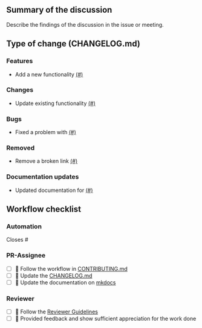 ## Summary of the discussion

Describe the findings of the discussion in the issue or meeting.

## Type of change (CHANGELOG.md)

### Features
- Add a new functionality [(#)](https://github.com/OpenEnergyPlatform/oeplatform/pull/)

### Changes
- Update existing functionality [(#)](https://github.com/OpenEnergyPlatform/oeplatform/pull/)

### Bugs
- Fixed a problem with [(#)](https://github.com/OpenEnergyPlatform/oeplatform/pull/)

### Removed
- Remove a broken link [(#)](https://github.com/OpenEnergyPlatform/oeplatform/pull/)

### Documentation updates
- Updated documentation for [(#)](https://github.com/OpenEnergyPlatform/oeplatform/pull/)

## Workflow checklist

### Automation
Closes #

### PR-Assignee
- [ ] 🐙 Follow the workflow in [CONTRIBUTING.md](https://github.com/OpenEnergyPlatform/oeplatform/blob/develop/CONTRIBUTING.md)
- [ ] 📝 Update the [CHANGELOG.md](https://github.com/OpenEnergyPlatform/oeplatform/blob/develop/versions/changelogs/current.md)
- [ ] 📙 Update the documentation on [mkdocs](https://openenergyplatform.github.io/oeplatform/) 

### Reviewer
- [ ] 🐙 Follow the [Reviewer Guidelines](https://github.com/rl-institut/super-repo/blob/develop/CONTRIBUTING.md#40-let-someone-else-review-your-pr)
- [ ] 🐙 Provided feedback and show sufficient appreciation for the work done
